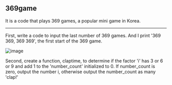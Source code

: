 ## 369game
It is a code that plays 369 games, a popular mini game in Korea.

---
First, write a code to input the last number of 369 games. And I print '369 369, 369 369', the first start of the 369 game.

![image](https://user-images.githubusercontent.com/79324847/109372795-d241a880-78ee-11eb-8406-9bba729ddd5e.png)

Second, create a function, claptime, to determine if the factor 'i' has 3 or 6 or 9 and add 1 to the 'number_count' initialized to 0. 
If number_count is zero, output the number i, otherwise output the number_count as many 'clap!'
